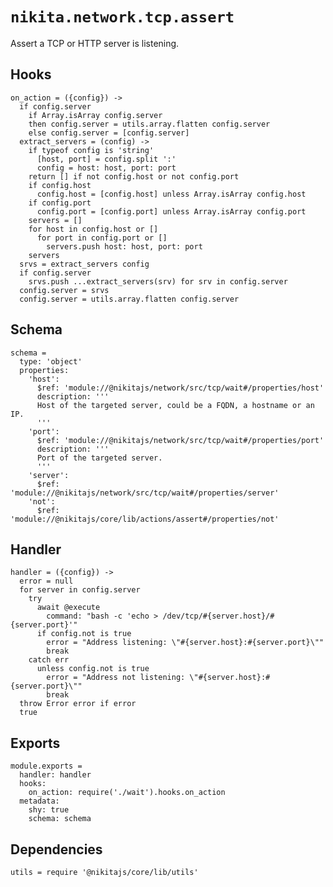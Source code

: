 
# `nikita.network.tcp.assert`

Assert a TCP or HTTP server is listening.

## Hooks

    on_action = ({config}) ->
      if config.server
        if Array.isArray config.server
        then config.server = utils.array.flatten config.server
        else config.server = [config.server]
      extract_servers = (config) ->
        if typeof config is 'string'
          [host, port] = config.split ':'
          config = host: host, port: port
        return [] if not config.host or not config.port
        if config.host
          config.host = [config.host] unless Array.isArray config.host
        if config.port
          config.port = [config.port] unless Array.isArray config.port
        servers = []
        for host in config.host or []
          for port in config.port or []
            servers.push host: host, port: port
        servers
      srvs = extract_servers config
      if config.server
        srvs.push ...extract_servers(srv) for srv in config.server
      config.server = srvs
      config.server = utils.array.flatten config.server

## Schema

    schema =
      type: 'object'
      properties:
        'host':
          $ref: 'module://@nikitajs/network/src/tcp/wait#/properties/host'
          description: '''
          Host of the targeted server, could be a FQDN, a hostname or an IP.
          '''
        'port':
          $ref: 'module://@nikitajs/network/src/tcp/wait#/properties/port'
          description: '''
          Port of the targeted server.
          '''
        'server':
          $ref: 'module://@nikitajs/network/src/tcp/wait#/properties/server'
        'not':
          $ref: 'module://@nikitajs/core/lib/actions/assert#/properties/not'


## Handler

    handler = ({config}) ->
      error = null
      for server in config.server
        try
          await @execute
            command: "bash -c 'echo > /dev/tcp/#{server.host}/#{server.port}'"
          if config.not is true
            error = "Address listening: \"#{server.host}:#{server.port}\""
            break
        catch err
          unless config.not is true
            error = "Address not listening: \"#{server.host}:#{server.port}\""
            break
      throw Error error if error
      true

## Exports

    module.exports =
      handler: handler
      hooks:
        on_action: require('./wait').hooks.on_action
      metadata:
        shy: true
        schema: schema

## Dependencies

    utils = require '@nikitajs/core/lib/utils'

